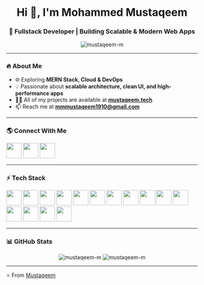 <h1 align="center">Hi 👋, I'm Mohammed Mustaqeem</h1>
<h3 align="center">🚀 Fullstack Developer | Building Scalable & Modern Web Apps</h3>

<p align="center">
  <img src="https://komarev.com/ghpvc/?username=mustaqeem-m&label=Profile%20views&color=0e75b6&style=flat" alt="mustaqeem-m" />
</p>

---

### 🔥 About Me
- 🌐 Exploring **MERN Stack, Cloud & DevOps**
- 💡 Passionate about **scalable architecture, clean UI, and high-performance apps**
- 👨‍💻 All of my projects are available at [**mustaqeem.tech**](https://mustaqeem.tech)
- 📫 Reach me at **mmmustaqeem1910@gmail.com**

---

### 🌎 Connect With Me
<p align="left">
  <a href="https://linkedin.com/in/your-link" target="_blank"><img src="[https://linkedin.com/mustaqee ](https://www.linkedin.com/in/mustaqeem-m-a553bb322/)" width="40"/></a>
  <a href="mailto:mmmustaqeem1910@gmail.com"><img src="https://cdn.jsdelivr.net/gh/devicons/devicon/icons/google/google-original.svg" width="40"/></a>
  <a href="https://mustaqeem.tech" target="_blank"><img src="https://cdn.jsdelivr.net/gh/devicons/devicon/icons/chrome/chrome-original.svg" width="40"/></a>
</p>

---

### ⚡ Tech Stack
<p align="left">
  <img src="https://cdn.jsdelivr.net/gh/devicons/devicon/icons/javascript/javascript-original.svg" width="40"/>
  <img src="https://cdn.jsdelivr.net/gh/devicons/devicon/icons/react/react-original-wordmark.svg" width="40"/>
  <img src="https://cdn.jsdelivr.net/gh/devicons/devicon/icons/redux/redux-original.svg" width="40"/>
  <img src="https://cdn.jsdelivr.net/gh/devicons/devicon/icons/nodejs/nodejs-original-wordmark.svg" width="40"/>
  <img src="https://cdn.jsdelivr.net/gh/devicons/devicon/icons/express/express-original-wordmark.svg" width="40"/>
  <img src="https://cdn.jsdelivr.net/gh/devicons/devicon/icons/mongodb/mongodb-original-wordmark.svg" width="40"/>
  <img src="https://cdn.jsdelivr.net/gh/devicons/devicon/icons/mysql/mysql-original-wordmark.svg" width="40"/>
  <img src="https://cdn.jsdelivr.net/gh/devicons/devicon/icons/html5/html5-original-wordmark.svg" width="40"/>
  <img src="https://cdn.jsdelivr.net/gh/devicons/devicon/icons/css3/css3-original-wordmark.svg" width="40"/>
  <img src="https://cdn.jsdelivr.net/gh/devicons/devicon/icons/tailwindcss/tailwindcss-plain.svg" width="40"/>
  <img src="https://cdn.jsdelivr.net/gh/devicons/devicon/icons/nginx/nginx-original.svg" width="40"/>
  <img src="https://cdn.jsdelivr.net/gh/devicons/devicon/icons/git/git-original.svg" width="40"/>
  <img src="https://cdn.jsdelivr.net/gh/devicons/devicon/icons/firebase/firebase-plain.svg" width="40"/>
  <img src="https://cdn.jsdelivr.net/gh/devicons/devicon/icons/flutter/flutter-original.svg" width="40"/>
  <img src="https://cdn.jsdelivr.net/gh/devicons/devicon/icons/dart/dart-original.svg" width="40"/>
</p>

---

### 📊 GitHub Stats
<p align="center">
  <img src="https://github-readme-stats.vercel.app/api?username=mustaqeem-m&show_icons=true&theme=radical" alt="mustaqeem-m" />
  <img src="https://github-readme-streak-stats.herokuapp.com/?user=mustaqeem-m&theme=radical" alt="mustaqeem-m" />
</p>

---

⭐️ From [Mustaqeem](https://github.com/mustaqeem-m)
